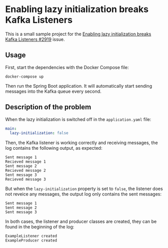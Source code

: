 # Enabling lazy initialization breaks Kafka Listeners

This is a small sample project for the [Enabling lazy initialization breaks Kafka Listeners #2919](https://github.com/spring-cloud/spring-cloud-stream/issues/2919) issue.

## Usage

First, start the dependencies with the Docker Compose file:
```
docker-compose up
```

Then run the Spring Boot application. It will automatically start sending messages into the Kafka queue every second.

## Description of the problem

When the lazy initialization is switched off in the `application.yaml` file:

```yaml
main:
  lazy-initialization: false
```

Then, the Kafka listener is working correctly and receiving messages, the log contains the following output, as expected:

```
Sent message 1
Recieved message 1
Sent message 2
Recieved message 2
Sent message 3
Recieved message 3
```

But when the `lazy-initialization` property is set to `false`, the listener does not reveice any messages, the output log only contains the sent messages:

```
Sent message 1
Sent message 2
Sent message 3
```

In both cases, the listener and producer classes are created, they can be found in the beginning of the log:

```
ExampleListener created
ExampleProducer created
```
